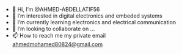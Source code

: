 - 👋 Hi, I’m @AHMED-ABDELLATIF56
- 👀 I’m interested in digital electronics and embeded systems
- 🌱 I’m currently learning electronics and electrical communication
- 💞️ I’m looking to collaborate on ...
- 📫 How to reach me my private email ahmedmohamed80824@gmail.com

<!---
AHMED-ABDELLATIF56/AHMED-ABDELLATIF56 is a ✨ special ✨ repository because its `README.md` (this file) appears on your GitHub profile.
You can click the Preview link to take a look at your changes.
--->
